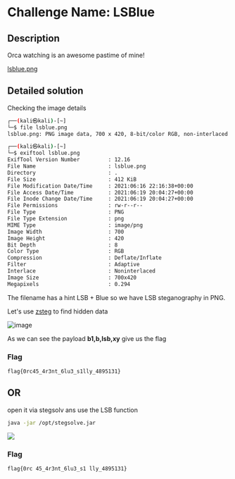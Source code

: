 # Challenge Name: LSBlue

## Description

Orca watching is an awesome pastime of mine!

[lsblue.png](lsblue.png)

## Detailed solution

Checking the image details 
```bash
┌──(kali㉿kali)-[~]
└─$ file lsblue.png
lsblue.png: PNG image data, 700 x 420, 8-bit/color RGB, non-interlaced
```
```bash
┌──(kali㉿kali)-[~]
└─$ exiftool lsblue.png
ExifTool Version Number         : 12.16
File Name                       : lsblue.png
Directory                       : .
File Size                       : 412 KiB
File Modification Date/Time     : 2021:06:16 22:16:38+00:00
File Access Date/Time           : 2021:06:19 20:04:27+00:00
File Inode Change Date/Time     : 2021:06:19 20:04:27+00:00
File Permissions                : rw-r--r--
File Type                       : PNG
File Type Extension             : png
MIME Type                       : image/png
Image Width                     : 700
Image Height                    : 420
Bit Depth                       : 8
Color Type                      : RGB
Compression                     : Deflate/Inflate
Filter                          : Adaptive
Interlace                       : Noninterlaced
Image Size                      : 700x420
Megapixels                      : 0.294
``` 

The filename has a hint LSB + Blue so we have LSB steganography in PNG. 
  
Let's use [zsteg](https://github.com/zed-0xff/zsteg) to find hidden data 

![image](https://user-images.githubusercontent.com/72421091/122654423-25ac6080-d143-11eb-999f-dfe846dafb89.png)

As we can see the payload **b1,b,lsb,xy** give us the flag  

### Flag

```
flag{0rc45_4r3nt_6lu3_s1lly_4895131}
```

## OR

open it via stegsolv ans use the LSB function
```bash
java -jar /opt/stegsolve.jar
```
![](https://i.imgur.com/o5UiNJZ.png)


### Flag
```
flag{0rc 45_4r3nt_6lu3_s1 lly_4895131}
```
